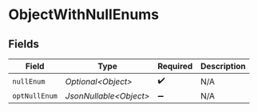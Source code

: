 # ObjectWithNullEnums


## Fields

| Field                   | Type                    | Required                | Description             |
| ----------------------- | ----------------------- | ----------------------- | ----------------------- |
| `nullEnum`              | *Optional\<Object>*     | :heavy_check_mark:      | N/A                     |
| `optNullEnum`           | *JsonNullable\<Object>* | :heavy_minus_sign:      | N/A                     |